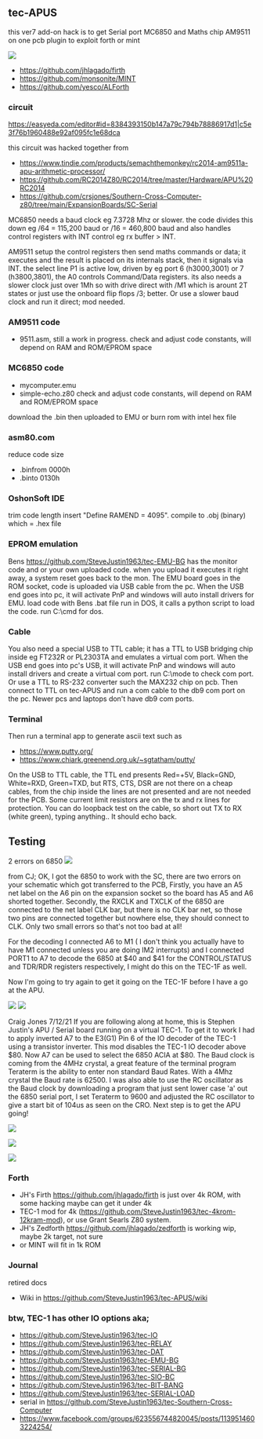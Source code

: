 
## tec-APUS

this ver7 add-on hack is to get Serial port MC6850 and Maths chip AM9511 on one pcb plugin to exploit forth or mint 

![](https://github.com/SteveJustin1963/tec-APUS/blob/master/pics/255080535_3114837952082902_9094347087018948754_n.jpg)

- https://github.com/jhlagado/firth  
- https://github.com/monsonite/MINT
- https://github.com/yesco/ALForth

### circuit
https://easyeda.com/editor#id=8384393150b147a79c794b78886917d1|c5e3f76b1960488e92af095fc1e68dca

this circuit was hacked together from
- https://www.tindie.com/products/semachthemonkey/rc2014-am9511a-apu-arithmetic-processor/
- https://github.com/RC2014Z80/RC2014/tree/master/Hardware/APU%20RC2014
- https://github.com/crsjones/Southern-Cross-Computer-z80/tree/main/ExpansionBoards/SC-Serial


MC6850 needs a baud clock eg 7.3728 Mhz or slower. the code divides this down eg /64 = 115,200 baud or /16 =  460,800 baud and also handles control registers  with INT control eg rx buffer > INT.

AM9511 setup the control registers then send maths commands or data; it executes and the result is placed on its internals stack, then it signals via INT.
the select line P1 is active low, driven by eg port 6 (h3000,3001) or 7 (h3800,3801), the A0 controls Command/Data registers.
its also needs a slower clock just over 1Mh so with drive direct with /M1 which is arount 2T states or just use the onboard flip flops /3; better. Or use a slower baud clock and run it direct; mod needed.


### AM9511 code
- 9511.asm, still a work in progress.
check and adjust code constants, will depend on RAM and ROM/EPROM space

### MC6850 code
- mycomputer.emu
- simple-echo.z80
check and adjust code constants, will depend on RAM and ROM/EPROM space

download the .bin then uploaded to EMU or burn rom with intel hex file

### asm80.com
reduce code size  
- .binfrom 0000h
- .binto 0130h

### OshonSoft IDE
trim code length insert "Define RAMEND = 4095".
compile to .obj (binary) which = .hex file


### EPROM emulation
Bens https://github.com/SteveJustin1963/tec-EMU-BG has the monitor code and or your own uploaded code. when you upload it executes it right away, a system reset goes back to the mon.
The EMU board goes in the ROM socket, code is uploaded via USB cable from the pc. When the USB end goes into pc, it will activate PnP and windows will auto install drivers for EMU. load code with Bens .bat file run in DOS, it calls a python script to load the code. run C:\cmd for dos.

### Cable
You also need a special USB to TTL cable; it has a TTL to USB bridging chip inside eg FT232R or PL2303TA and emulates a virtual com port. When the USB end goes into pc's USB, it will activate PnP and windows will auto install drivers and create a virtual com port. run C:\mode to check com port. Or use a TTL to RS-232 converter such the MAX232 chip on pcb. Then connect to TTL on tec-APUS and run a com cable to the db9 com port on the pc. Newer pcs and laptops don't have db9 com ports.

### Terminal
Then run a terminal app to generate ascii text such as
- https://www.putty.org/    
- https://www.chiark.greenend.org.uk/~sgtatham/putty/

On the USB to TTL cable, the TTL end presents Red=+5V, Black=GND, White=RXD, Green=TXD, but RTS, CTS, DSR are not there on a cheap cables, from the chip inside the lines are not presented and are not needed for the PCB. Some current limit resistors are on the tx and rx lines for protection. You can do loopback test on the cable, so short out TX to RX (white green), typing anything.. It should echo back.

## Testing

2 errors on 6850
![](https://github.com/SteveJustin1963/tec-APUS/blob/master/pics/errata-1.png)

from CJ;
OK, I got the 6850 to work with the SC, there are two errors on your schematic which got transferred to the PCB,  Firstly, you have an A5 net label on the A6 pin on the expansion socket so the board has A5 and A6 shorted together. Secondly, the RXCLK and TXCLK of the 6850 are connected to the net label CLK bar, but there is no CLK bar net, so those two pins are connected together but nowhere else, they should connect to CLK. 
Only two small errors so that's not too bad at all!

For the decoding I connected A6 to M1 ( I don't think you actually have to have M1 connected unless you are doing IM2 interrupts) and I connected PORT1 to A7 to decode the 6850 at $40 and $41 for the CONTROL/STATUS and TDR/RDR registers respectively, I might do this on the TEC-1F as well.

Now I'm going to try again to get it going on the TEC-1F before I have a go at the APU.


![](https://github.com/SteveJustin1963/tec-APUS/blob/master/pics/cg%201.jpg)
![](https://github.com/SteveJustin1963/tec-APUS/blob/master/pics/cj-2.jpg)

Craig Jones
7/12/21
If you are following along at home, this is Stephen Justin's APU / Serial board running on a virtual TEC-1. 
To get it to work I had to apply inverted A7 to the E3(G1) Pin 6 of the IO decoder of the TEC-1 using a transistor inverter. This mod disables the TEC-1 IO decoder above $80. 
Now A7 can be used to select the  6850 ACIA at $80.
The Baud clock is coming from the 4MHz crystal, a great feature of the terminal program Teraterm is the ability to enter non standard Baud Rates. With a 4Mhz crystal the Baud rate is 62500.
I was also able to use the RC oscillator as the Baud clock by downloading a program that just sent lower case 'a' out the 6850 serial port, I set Teraterm to 9600 and adjusted the RC oscillator to give a start bit of 104us as seen on the CRO. 
Next step is to get the APU going!

![](https://github.com/SteveJustin1963/tec-APUS/blob/master/pics/260717599_280462014046158_384653013632846250_n.jpg)

![](https://github.com/SteveJustin1963/tec-APUS/blob/master/pics/261002318_280462027379490_7516334454848220787_n.jpg)

![](https://github.com/SteveJustin1963/tec-APUS/blob/master/pics/263019317_280462017379491_3466954581733273683_n.jpg)


### Forth
- JH's Firth https://github.com/jhlagado/firth is just over 4k ROM, with some hacking maybe can get it under 4k
- TEC-1 mod for 4k (https://github.com/SteveJustin1963/tec-4krom-12kram-mod), or use Grant Searls Z80 system.
- JH's Zedforth https://github.com/jhlagado/zedforth is working wip, maybe 2k target, not sure
- or MINT will fit in 1k ROM


### Journal
retired docs
- Wiki in https://github.com/SteveJustin1963/tec-APUS/wiki

### btw, TEC-1 has other IO options aka; 
* https://github.com/SteveJustin1963/tec-IO
* https://github.com/SteveJustin1963/tec-RELAY
* https://github.com/SteveJustin1963/tec-DAT
* https://github.com/SteveJustin1963/tec-EMU-BG
* https://github.com/SteveJustin1963/tec-SERIAL-BG
* https://github.com/SteveJustin1963/tec-SIO-BC
* https://github.com/SteveJustin1963/tec-BIT-BANG
* https://github.com/SteveJustin1963/tec-SERIAL-LOAD
* serial in https://github.com/SteveJustin1963/tec-Southern-Cross-Computer
* https://www.facebook.com/groups/623556744820045/posts/1139514603224254/


